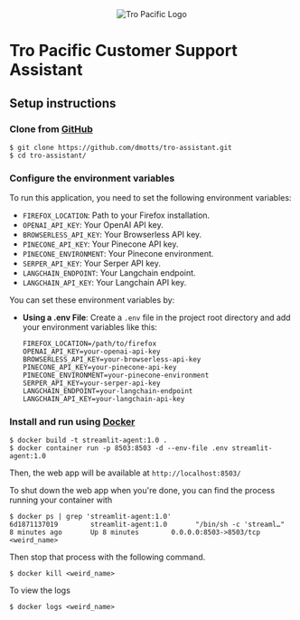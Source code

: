 <div style="width:100%;text-align:center">
  <img src="https://terrapinn-cdn.com/tres/pa-images/10660/a0A4G00001foQKaUAM_org.png?20221213020720" alt="Tro Pacific Logo" />
</div>

# Tro Pacific Customer Support Assistant

## Setup instructions

### Clone from [GitHub](https://github.com/dmotts/tro-assitant)

```shell
$ git clone https://github.com/dmotts/tro-assistant.git
$ cd tro-assistant/
```

### Configure the environment variables

To run this application, you need to set the following environment variables:

- `FIREFOX_LOCATION`: Path to your Firefox installation.
- `OPENAI_API_KEY`: Your OpenAI API key.
- `BROWSERLESS_API_KEY`: Your Browserless API key.
- `PINECONE_API_KEY`: Your Pinecone API key.
- `PINECONE_ENVIRONMENT`: Your Pinecone environment.
- `SERPER_API_KEY`: Your Serper API key.
- `LANGCHAIN_ENDPOINT`: Your Langchain endpoint.
- `LANGCHAIN_API_KEY`: Your Langchain API key.

You can set these environment variables by:

- **Using a .env File**: Create a `.env` file in the project root directory and add your environment variables like this:

   ```plaintext
   FIREFOX_LOCATION=/path/to/firefox
   OPENAI_API_KEY=your-openai-api-key
   BROWSERLESS_API_KEY=your-browserless-api-key
   PINECONE_API_KEY=your-pinecone-api-key
   PINECONE_ENVIRONMENT=your-pinecone-environment
   SERPER_API_KEY=your-serper-api-key
   LANGCHAIN_ENDPOINT=your-langchain-endpoint
   LANGCHAIN_API_KEY=your-langchain-api-key
    ```

### Install and run using [Docker](https://www.docker.com/)

```shell
$ docker build -t streamlit-agent:1.0 .
$ docker container run -p 8503:8503 -d --env-file .env streamlit-agent:1.0
```

Then, the web app will be available at `http://localhost:8503/`

To shut down the web app when you're done, you can find the process running your container with

```shell
$ docker ps | grep 'streamlit-agent:1.0'
6d1871137019        streamlit-agent:1.0       "/bin/sh -c 'streaml…"   8 minutes ago       Up 8 minutes        0.0.0.0:8503->8503/tcp   <weird_name>
```

Then stop that process with the following command.

```shell
$ docker kill <weird_name>
```

To view the logs
```shell
$ docker logs <weird_name>
```
